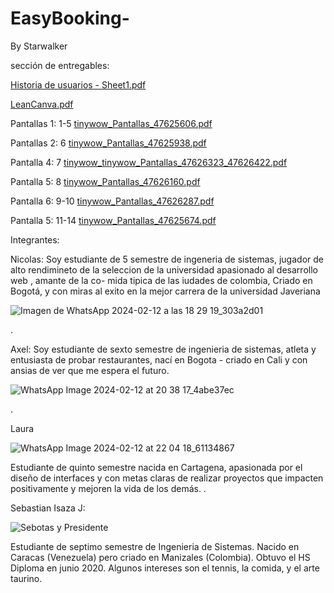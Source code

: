 # EasyBooking-
By Starwalker 


sección de entregables:

[Historia de usuarios - Sheet1.pdf](https://github.com/Intro-CompuMovil/EasyBooking/files/14240234/Historia.de.usuarios.-.Sheet1.pdf)

[LeanCanva.pdf](https://github.com/Intro-CompuMovil/EasyBooking/files/14240237/LeanCanva.pdf)

Pantallas 1: 1-5
[tinywow_Pantallas_47625606.pdf](https://github.com/Intro-CompuMovil/EasyBooking/files/14255458/tinywow_Pantallas_47625606.pdf)

Pantallas 2: 6
[tinywow_Pantallas_47625938.pdf](https://github.com/Intro-CompuMovil/EasyBooking/files/14255512/tinywow_Pantallas_47625938.pdf)

Pantalla 4: 7
[tinywow_tinywow_Pantallas_47626323_47626422.pdf](https://github.com/Intro-CompuMovil/EasyBooking/files/14255628/tinywow_tinywow_Pantallas_47626323_47626422.pdf)


Pantalla 5: 8
[tinywow_Pantallas_47626160.pdf](https://github.com/Intro-CompuMovil/EasyBooking/files/14255576/tinywow_Pantallas_47626160.pdf)

Pantalla 6: 9-10
[tinywow_Pantallas_47626287.pdf](https://github.com/Intro-CompuMovil/EasyBooking/files/14255588/tinywow_Pantallas_47626287.pdf)


Pantalla 5: 11-14
[tinywow_Pantallas_47625674.pdf](https://github.com/Intro-CompuMovil/EasyBooking/files/14255463/tinywow_Pantallas_47625674.pdf)



Integrantes: 

Nicolas:
Soy estudiante de 5 semestre de ingeneria de sistemas, jugador de alto rendimineto de la seleccion de la universidad apasionado al desarrollo web , amante de la co- mida tipica de las iudades de colombia, Criado en Bogotá, y con miras al exito en la mejor carrera de la universidad Javeriana

![Imagen de WhatsApp 2024-02-12 a las 18 29 19_303a2d01](https://github.com/Intro-CompuMovil/EasyBooking/assets/142281335/3710fe5b-87c8-4c5f-89d9-a9d194dca79b)


.

Axel:
Soy estudiante de sexto semestre de ingenieria de sistemas, atleta y entusiasta de probar restaurantes, nací en Bogota -  criado en Cali y con ansias de ver que me espera el futuro.

![WhatsApp Image 2024-02-12 at 20 38 17_4abe37ec](https://github.com/Intro-CompuMovil/EasyBooking/assets/157514583/c2ee2783-2136-4726-baf7-b27bf1c94355)


.

Laura

![WhatsApp Image 2024-02-12 at 22 04 18_61134867](https://github.com/Intro-CompuMovil/EasyBooking/assets/77295506/22756fc4-271b-4b36-8dc4-343089e4edc4)


Estudiante de quinto semestre nacida en Cartagena, apasionada por el diseño de interfaces y con metas claras de realizar proyectos que impacten positivamente y mejoren la vida de los demás.
.

Sebastian Isaza J:


![Sebotas y Presidente](https://github.com/Intro-CompuMovil/EasyBooking/assets/77295506/d8fa4152-4bee-4042-85a7-d9c5e25495e5)

Estudiante de septimo semestre de Ingenieria de Sistemas. Nacido en Caracas (Venezuela) pero criado en Manizales (Colombia). Obtuvo el HS Diploma en junio 2020. Algunos intereses son el tennis, la comida, y el arte taurino. 


